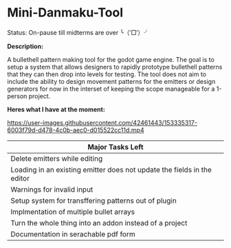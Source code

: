 # Mini-Danmaku-Tool
Status: On-pause till midterms are over ╰（‵□′）╯

**Description:**

A bullethell pattern making tool for the godot game engine. The goal is to setup a system that allows designers to rapidly prototype bullethell patterns that they can then drop into levels for testing. The tool does not aim to include the ability to design movement patterns for the emitters or design generators for now in the interset of keeping the scope manageable for a 1-person project.

**Heres what I have at the moment:**

https://user-images.githubusercontent.com/42461443/153335317-6003f79d-d478-4c0b-aec0-d015522cc11d.mp4


| **Major Tasks Left** |
| ------------- |
| Delete emitters while editing  |
| Loading in an existing emitter does not update the fields in the editor  |
| Warnings for invalid input  |
| Setup system for transffering patterns out of plugin  |
| Implmentation of multiple bullet arrays  |
| Turn the whole thing into an addon instead of a project  |
| Documentation in serachable pdf form  |

